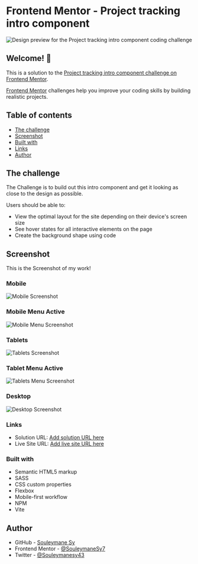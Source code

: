 # Frontend Mentor - Project tracking intro component

![Design preview for the Project tracking intro component coding challenge](./design/desktop-preview.jpg)

## Welcome! 👋

This is a solution to the [Project tracking intro component challenge on Frontend Mentor](https://www.frontendmentor.io/challenges/project-tracking-intro-component-5d289097500fcb331a67d80e).

[Frontend Mentor](https://www.frontendmentor.io) challenges help you improve your coding skills by building realistic projects.

## Table of contents

- [The challenge](#the-challenge)
- [Screenshot](#screenshot)
- [Built with](#built-with)
- [Links](#links)
- [Author](#author)

## The challenge

The Challenge is to build out this intro component and get it looking as close to the design as possible.

Users should be able to:

- View the optimal layout for the site depending on their device's screen size
- See hover states for all interactive elements on the page
- Create the background shape using code

## Screenshot

This is the Screenshot of my work!

### Mobile

![Mobile Screenshot](./preview/Mobile.png)

### Mobile Menu Active

![Mobile Menu Screenshot](./preview/Mobile-Active.png)

### Tablets

![Tablets Screenshot](./preview/Tablet.png)

### Tablet Menu Active

![Tablets Menu Screenshot](./preview/Tablet-Active.png)

### Desktop

![Desktop Screenshot](./preview/Desktop.png)

### Links

- Solution URL: [Add solution URL here](https://your-solution-url.com)
- Live Site URL: [Add live site URL here](https://your-live-site-url.com)

### Built with

- Semantic HTML5 markup
- SASS
- CSS custom properties
- Flexbox
- Mobile-first workflow
- NPM
- Vite

## Author

- GitHub - [Souleymane Sy](https://github.com/SouleymaneSy7)
- Frontend Mentor - [@SouleymaneSy7](https://www.frontendmentor.io/profile/SouleymaneSy7)
- Twitter - [@Souleymanesy43](https://twitter.com/Souleymanesy43)
